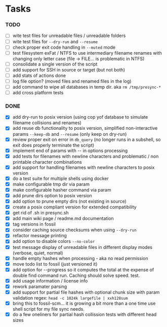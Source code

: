 # Tasks

### TODO

- [ ] wite test files for unreadable files / unreadable folders
- [ ] wite test files for `--dry-run` and `--resume`
- [ ] check proper exit code handling in `--muted` mode
- [ ] test filesystem exFat / NTFS to use intermediary filename renames with changing only letter case (file -> FILE... is problematic in NTFS)
- [ ] consolidate a single version of the script
- [ ] add support for SSH in source or target (but not both)
- [ ] add stats of actions done
- [ ] log file option? (moved files and renamed files in the log)
- [ ] add command to wipe all databases in temp dir. aka `rm /tmp/presync-*`
- [ ] add cross platform tests

### DONE

- [x] add dry-run to posix version (using cop yof database to simulate filename collisions and renames)
- [x] add reuse db functionality to posix version, simplified non-interactive params `--keep-db` and `--resume` (only keep on dry-run)
- [x] review proper exit on error in `db_query` (no longer runs in a subshell, so exit does properly terminate the script)
- [x] implement end of params with -- in options processing
- [x] add tests for filenames with newline characters and problematic / non printable character combinations
- [x] add support for handling filenames with newline characters to posix version
- [x] do a test suite for multiple shells using docker
- [x] make configurable tmp dir via param
- [x] make configurable hasher command via param
- [x] add prune dirs option to posix version
- [x] add option to prune empty dirs (not existing in source)
- [x] create a posix compliant version for extended compatibility
- [x] get rid of .sh in presync.sh
- [x] add main wiki page / readme.md documentation
- [x] tag versions in fossil
- [x] consider caching source checksums when using `--dry-run`
- [x] refactor message printing
- [x] add option to disable colors `--no-color`
- [x] test message display of unreadable files in different display modes (verbose, quiet, normal)
- [x] handle empty hashes when processing - aka no read permission
- [x] move todo list to fossil (just versioned it)
- [x] add option for --progress so it computes the total at the expense of double find command run. Caching should solve speed. test.
- [x] add usage information / license info
- [x] rework paramater parsing
- [x] add support for partial file hashes with optional chunk size with param validation regex: `head -c 1024k largefile | xxh128sum`
- [x] bring this to fossil-scm... it is growing a bit more than a one time use shell script for my file sync needs.
- [x] do a few oneliners for partial hash collission tests with different head sizes
